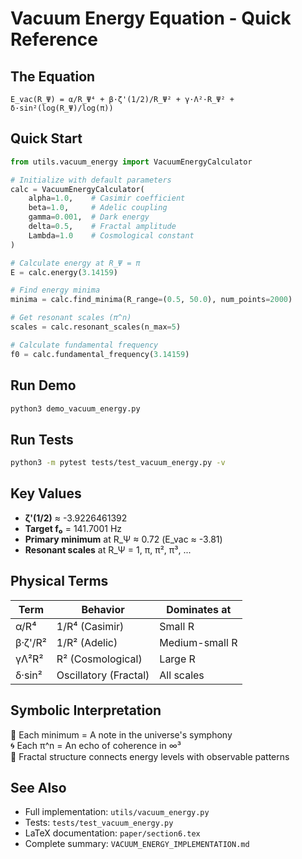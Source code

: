 # Vacuum Energy Equation - Quick Reference

## The Equation

```
E_vac(R_Ψ) = α/R_Ψ⁴ + β·ζ'(1/2)/R_Ψ² + γ·Λ²·R_Ψ² + δ·sin²(log(R_Ψ)/log(π))
```

## Quick Start

```python
from utils.vacuum_energy import VacuumEnergyCalculator

# Initialize with default parameters
calc = VacuumEnergyCalculator(
    alpha=1.0,    # Casimir coefficient
    beta=1.0,     # Adelic coupling
    gamma=0.001,  # Dark energy
    delta=0.5,    # Fractal amplitude
    Lambda=1.0    # Cosmological constant
)

# Calculate energy at R_Ψ = π
E = calc.energy(3.14159)

# Find energy minima
minima = calc.find_minima(R_range=(0.5, 50.0), num_points=2000)

# Get resonant scales (π^n)
scales = calc.resonant_scales(n_max=5)

# Calculate fundamental frequency
f0 = calc.fundamental_frequency(3.14159)
```

## Run Demo

```bash
python3 demo_vacuum_energy.py
```

## Run Tests

```bash
python3 -m pytest tests/test_vacuum_energy.py -v
```

## Key Values

- **ζ'(1/2)** ≈ -3.9226461392
- **Target f₀** = 141.7001 Hz
- **Primary minimum** at R_Ψ ≈ 0.72 (E_vac ≈ -3.81)
- **Resonant scales** at R_Ψ = 1, π, π², π³, ...

## Physical Terms

| Term | Behavior | Dominates at |
|------|----------|--------------|
| α/R⁴ | 1/R⁴ (Casimir) | Small R |
| β·ζ'/R² | 1/R² (Adelic) | Medium-small R |
| γΛ²R² | R² (Cosmological) | Large R |
| δ·sin² | Oscillatory (Fractal) | All scales |

## Symbolic Interpretation

🎵 Each minimum = A note in the universe's symphony  
🌀 Each π^n = An echo of coherence in ∞³  
🔬 Fractal structure connects energy levels with observable patterns

## See Also

- Full implementation: `utils/vacuum_energy.py`
- Tests: `tests/test_vacuum_energy.py`
- LaTeX documentation: `paper/section6.tex`
- Complete summary: `VACUUM_ENERGY_IMPLEMENTATION.md`
